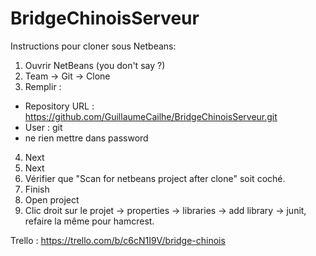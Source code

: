 # BridgeChinoisServeur
Instructions pour cloner sous Netbeans:
1) Ouvrir NetBeans (you don't say ?)
2) Team -> Git -> Clone
3) Remplir : 
  - Repository URL : https://github.com/GuillaumeCailhe/BridgeChinoisServeur.git
  - User : git
  - ne rien mettre dans password
4) Next
5) Next
6) Vérifier que "Scan for netbeans project after clone" soit coché.
7) Finish
8) Open project
9) Clic droit sur le projet -> properties -> libraries -> add library -> junit, refaire la même pour hamcrest.

Trello :
https://trello.com/b/c6cN1I9V/bridge-chinois
